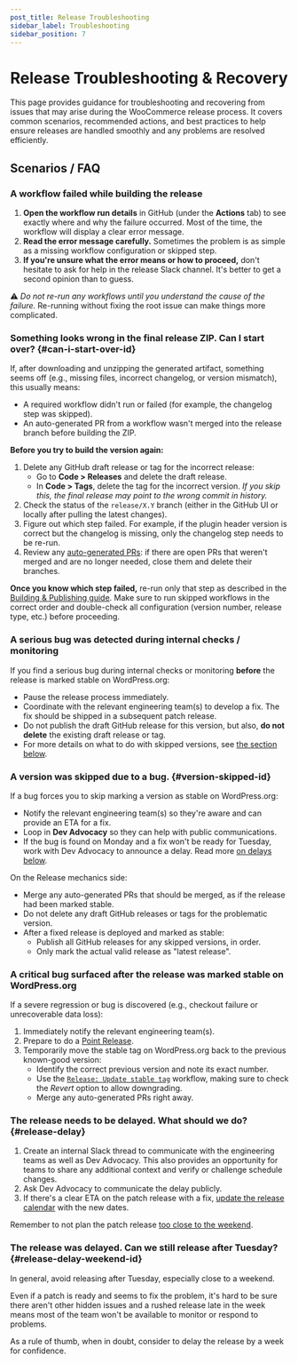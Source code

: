 ```yaml
---
post_title: Release Troubleshooting
sidebar_label: Troubleshooting
sidebar_position: 7
---
```


# Release Troubleshooting & Recovery

This page provides guidance for troubleshooting and recovering from issues that may arise during the WooCommerce release process. It covers common scenarios, recommended actions, and best practices to help ensure releases are handled smoothly and any problems are resolved efficiently.


## Scenarios / FAQ

### A workflow failed while building the release

1. **Open the workflow run details** in GitHub (under the **Actions** tab) to see exactly where and why the failure occurred. Most of the time, the workflow will display a clear error message.
2. **Read the error message carefully.** Sometimes the problem is as simple as a missing workflow configuration or skipped step.
3. **If you're unsure what the error means or how to proceed,** don't hesitate to ask for help in the release Slack channel. It's better to get a second opinion than to guess.

⚠️ _Do not re-run any workflows until you understand the cause of the failure._ Re-running without fixing the root issue can make things more complicated.


### Something looks wrong in the final release ZIP. Can I start over? {#can-i-start-over-id}

If, after downloading and unzipping the generated artifact, something seems off (e.g., missing files, incorrect changelog, or version mismatch), this usually means:

- A required workflow didn't run or failed (for example, the changelog step was skipped).
- An auto-generated PR from a workflow wasn't merged into the release branch before building the ZIP.

**Before you try to build the version again:**

1. Delete any GitHub draft release or tag for the incorrect release:
   - Go to **Code > Releases** and delete the draft release.
   - In **Code > Tags**, delete the tag for the incorrect version. _If you skip this, the final release may point to the wrong commit in history._
2. Check the status of the `release/X.Y` branch (either in the GitHub UI or locally after pulling the latest changes).
3. Figure out which step failed. For example, if the plugin header version is correct but the changelog is missing, only the changelog step needs to be re-run.
4. Review any [auto-generated PRs](https://github.com/woocommerce/woocommerce/pulls?q=is%3Aopen+is%3Apr+author%3Aapp%2Fgithub-actions+label%3ARelease): if there are open PRs that weren't merged and are no longer needed, close them and delete their branches.

**Once you know which step failed,** re-run only that step as described in the [Building & Publishing guide](/docs/contribution/releases/building-and-publishing). Make sure to run skipped workflows in the correct order and double-check all configuration (version number, release type, etc.) before proceeding.


### A serious bug was detected during internal checks / monitoring

If you find a serious bug during internal checks or monitoring **before** the release is marked stable on WordPress.org:

- Pause the release process immediately.
- Coordinate with the relevant engineering team(s) to develop a fix. The fix should be shipped in a subsequent patch release.
- Do not publish the draft GitHub release for this version, but also, **do not delete** the existing draft release or tag.
- For more details on what to do with skipped versions, see [the section below](#version-skipped-id).


### A version was skipped due to a bug. {#version-skipped-id}

If a bug forces you to skip marking a version as stable on WordPress.org:

- Notify the relevant engineering team(s) so they're aware and can provide an ETA for a fix.
- Loop in **Dev Advocacy** so they can help with public communications.
- If the bug is found on Monday and a fix won't be ready for Tuesday, work with Dev Advocacy to announce a delay. Read more [on delays below](#release-delay).

On the Release mechanics side:

- Merge any auto-generated PRs that should be merged, as if the release had been marked stable.
- Do not delete any draft GitHub releases or tags for the problematic version.
- After a fixed release is deployed and marked as stable:
    - Publish all GitHub releases for any skipped versions, in order.
    - Only mark the actual valid release as "latest release".

### A critical bug surfaced after the release was marked stable on WordPress.org

If a severe regression or bug is discovered (e.g., checkout failure or unrecoverable data loss):

1. Immediately notify the relevant engineering team(s).
2. Prepare to do a [Point Release](/docs/contribution/releases/point-releases).
3. Temporarily move the stable tag on WordPress.org back to the previous known-good version:
   - Identify the correct previous version and note its exact number.
   - Use the [`Release: Update stable tag`](https://github.com/woocommerce/woocommerce/actions/workflows/release-update-stable-tag.yml) workflow, making sure to check the _Revert_ option to allow downgrading.
   - Merge any auto-generated PRs right away.

### The release needs to be delayed. What should we do? {#release-delay}

1. Create an internal Slack thread to communicate with the engineering teams as well as Dev Advocacy. This also provides an opportunity for teams to share any additional context and verify or challenge schedule changes.
2. Ask Dev Advocacy to communicate the delay publicly.
3. If there's a clear ETA on the patch release with a fix, [update the release calendar](https://developer.woocommerce.com/release-calendar/) with the new dates.

Remember to not plan the patch release [too close to the weekend](#release-delay-weekend-id).

### The release was delayed. Can we still release after Tuesday? {#release-delay-weekend-id}

In general, avoid releasing after Tuesday, especially close to a weekend.

Even if a patch is ready and seems to fix the problem, it's hard to be sure there aren't other hidden issues and a rushed release late in the week means most of the team won't be available to monitor or respond to problems.

As a rule of thumb, when in doubt, consider to delay the release by a week for confidence.
